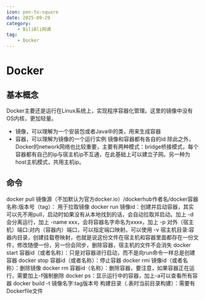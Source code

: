```yaml
---
icon: pen-to-square
date: 2025-09-29
category:
    - BiliBli网课
tag:
    - Docker
---
```

# Docker
## 基本概念
Docker主要还是运行在Linux系统上，实现程序容器化管理。这里的镜像中没有OS内核，更加轻量。
- 镜像，可以理解为一个安装包或者Java中的类，用来生成容器
- 容器，可以理解为镜像的一个运行实例
镜像和容器都有各自的id
除此之外，Docker的network网络也比较重要，主要有两种模式：bridge桥接模式，每个容器都有自己的ip与宿主机ip不互通，在此基础上可以建立子网。另一种为host主机模式，共用主机ip。
## 命令
docker pull 镜像源（不加默认为官方docker.io）/dockerhub作者名/docker容器名称:版本号（tag）： 用于拉取镜像
docker run 镜像id：创建并启动容器，其实可以先不用pull，启动时如果没有从本地找到的话，会自动拉取并启动。加上 -d 会分离运行，加上 -name xxx，会将容器名字命名为xxxx，加上 -p 对外（宿主机）端口:对内（容器内）端口，可以指定端口映射。可以使用 -v 宿主机目录:容器内目录，创建挂载卷映射，也就是说这份文件在宿主机和容器里面都存在一份文件，修改随便一份，另一份会同步，删除容器，宿主机的文件不会消失
docker start 容器id（或者名称）：只是对容器进行启动，而不是向run命令一样总是创建容器
docker stop 容器id（或者名称）：停止容器
docker rmi 镜像id（或者名称）：删除镜像
docker rm 容器id（名称）：删除容器，要注意，如果容器正在运行，需要加上-f强制删除
docker ps：显示运行中的容器，加上-a可以查看所有容器
docker build -t 镜像名字:tag版本号 构建目录（.表时当前目录构建）：需要有Dockerfile文件

